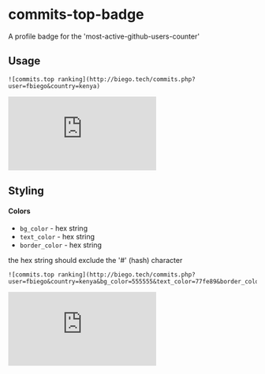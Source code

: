 # commits-top-badge
A profile badge for the 'most-active-github-users-counter'

## Usage

```
![commits.top ranking](http://biego.tech/commits.php?user=fbiego&country=kenya)
```
![commits.top ranking](http://biego.tech/commits.php?user=fbiego&country=kenya)

## Styling
#### Colors
- `bg_color` - hex string
- `text_color` - hex string
- `border_color` - hex string

the hex string should exclude the '#' (hash) character
```
![commits.top ranking](http://biego.tech/commits.php?user=fbiego&country=kenya&bg_color=555555&text_color=77fe89&border_color=8945ae)
```
![commits.top ranking](http://biego.tech/commits.php?user=fbiego&country=kenya&bg_color=555555&text_color=77fe89&border_color=8945ae)


